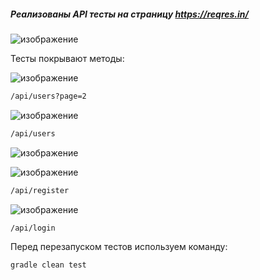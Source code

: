 ##### Реализованы API тесты на страницу https://reqres.in/
![изображение](https://user-images.githubusercontent.com/118796374/226185228-39cd90d1-a52e-46b2-9ba4-8e853ef38110.png)

Тесты покрывают методы:

![изображение](https://user-images.githubusercontent.com/118796374/226185268-523557a7-bc1f-45f9-8c6d-bcdb6d210318.png)

```bash
/api/users?page=2
```

![изображение](https://user-images.githubusercontent.com/118796374/226185342-560fad41-5012-441e-b7be-dabc01fbe3cb.png)
```bash
/api/users
```

![изображение](https://user-images.githubusercontent.com/118796374/226185394-a47074c5-3fa8-4d56-b9bb-b22ecfca09dd.png)

![изображение](https://user-images.githubusercontent.com/118796374/226185432-f451e77d-f261-4bca-b17d-5d6a3bb31f5c.png)
```bash
/api/register
```
![изображение](https://user-images.githubusercontent.com/118796374/226185485-8e04099e-0a60-47f7-ac03-b32c96d2a806.png)
```bash
/api/login
```

Перед перезапуском тестов используем команду:
```bash
gradle clean test
```
